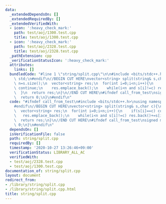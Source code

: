 ```yaml
---
data:
  _extendedDependsOn: []
  _extendedRequiredBy: []
  _extendedVerifiedWith:
  - icon: ':heavy_check_mark:'
    path: test/aoj/1300.test.cpp
    title: test/aoj/1300.test.cpp
  - icon: ':heavy_check_mark:'
    path: test/aoj/2328.test.cpp
    title: test/aoj/2328.test.cpp
  _pathExtension: cpp
  _verificationStatusIcon: ':heavy_check_mark:'
  attributes:
    links: []
  bundledCode: "#line 1 \"string/split.cpp\"\n\n#include <bits/stdc++.h>\nusing namespace\
    \ std;\n#endif\n//BEGIN CUT HERE\nvector<string> split(string& s,char c){\n  int\
    \ n=s.size();\n  vector<string> res;\n  for(int i=0;i<n;i++){\n    if(s[i]==c)\
    \ continue;\n    res.emplace_back();\n    while(i<n and s[i]!=c) res.back()+=s[i++];\n\
    \  }\n  return res;\n}\n//END CUT HERE\n#ifndef call_from_test\nsigned main(){\n\
    \  return 0;\n}\n#endif\n"
  code: "#ifndef call_from_test\n#include <bits/stdc++.h>\nusing namespace std;\n\
    #endif\n//BEGIN CUT HERE\nvector<string> split(string& s,char c){\n  int n=s.size();\n\
    \  vector<string> res;\n  for(int i=0;i<n;i++){\n    if(s[i]==c) continue;\n \
    \   res.emplace_back();\n    while(i<n and s[i]!=c) res.back()+=s[i++];\n  }\n\
    \  return res;\n}\n//END CUT HERE\n#ifndef call_from_test\nsigned main(){\n  return\
    \ 0;\n}\n#endif\n"
  dependsOn: []
  isVerificationFile: false
  path: string/split.cpp
  requiredBy: []
  timestamp: '2020-10-27 13:26:46+09:00'
  verificationStatus: LIBRARY_ALL_AC
  verifiedWith:
  - test/aoj/2328.test.cpp
  - test/aoj/1300.test.cpp
documentation_of: string/split.cpp
layout: document
redirect_from:
- /library/string/split.cpp
- /library/string/split.cpp.html
title: string/split.cpp
---
```

